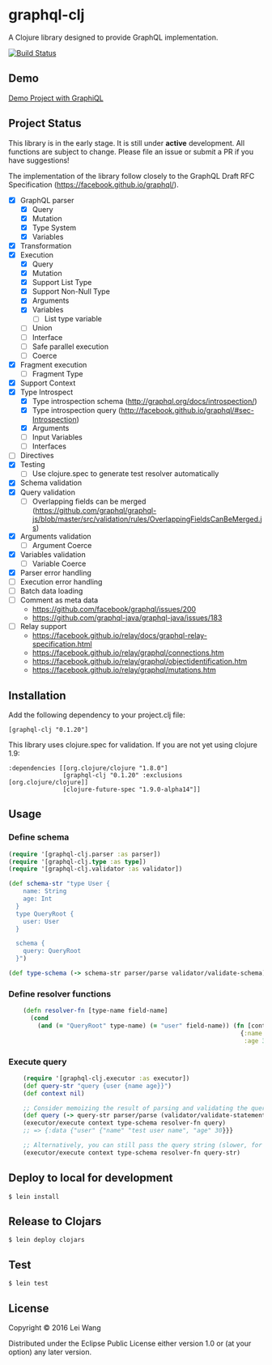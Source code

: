 # graphql-clj

A Clojure library designed to provide GraphQL implementation.

[![Build Status](https://travis-ci.org/tendant/graphql-clj.svg?branch=master)](https://travis-ci.org/tendant/graphql-clj)

## Demo

[Demo Project with GraphiQL](https://github.com/tendant/graphql-clj-starter)

## Project Status

This library is in the early stage. It is still under **active** development. All functions are subject to change. Please file an issue or submit a PR if you have suggestions!

The implementation of the library follow closely to the GraphQL Draft RFC Specification (https://facebook.github.io/graphql/).

- [x] GraphQL parser
    * [x] Query
    * [x] Mutation
    * [x] Type System
    * [x] Variables
- [x] Transformation
- [x] Execution
    * [x] Query
    * [x] Mutation
    * [x] Support List Type
    * [x] Support Non-Null Type
    * [x] Arguments
    * [x] Variables
        * [ ] List type variable
    * [ ] Union
    * [ ] Interface
    * [ ] Safe parallel execution
    * [ ] Coerce
- [x] Fragment execution
    * [ ] Fragment Type
- [x] Support Context
- [x] Type Introspect
    * [x] Type introspection schema (http://graphql.org/docs/introspection/)
    * [x] Type introspection query (http://facebook.github.io/graphql/#sec-Introspection)
    * [x] Arguments
    * [ ] Input Variables
    * [ ] Interfaces
- [ ] Directives
- [x] Testing
    * [ ] Use clojure.spec to generate test resolver automatically
- [X] Schema validation
- [X] Query validation
    * [ ] Overlapping fields can be merged (https://github.com/graphql/graphql-js/blob/master/src/validation/rules/OverlappingFieldsCanBeMerged.js)
- [X] Arguments validation
    * [ ] Argument Coerce
- [X] Variables validation
    * [ ] Variable Coerce
- [X] Parser error handling
- [ ] Execution error handling
- [ ] Batch data loading
- [ ] Comment as meta data
    * https://github.com/facebook/graphql/issues/200
    * https://github.com/graphql-java/graphql-java/issues/183
- [ ] Relay support
    * https://facebook.github.io/relay/docs/graphql-relay-specification.html
    * https://facebook.github.io/relay/graphql/connections.htm
    * https://facebook.github.io/relay/graphql/objectidentification.htm
    * https://facebook.github.io/relay/graphql/mutations.htm

## Installation

Add the following dependency to your project.clj file:

    [graphql-clj "0.1.20"]

This library uses clojure.spec for validation.  If you are not yet using clojure 1.9:

```
:dependencies [[org.clojure/clojure "1.8.0"]
               [graphql-clj "0.1.20" :exclusions [org.clojure/clojure]]
               [clojure-future-spec "1.9.0-alpha14"]]
```

## Usage

### Define schema

```clojure
(require '[graphql-clj.parser :as parser])
(require '[graphql-clj.type :as type])
(require '[graphql-clj.validator :as validator])

(def schema-str "type User {
    name: String
    age: Int
  }
  type QueryRoot {
    user: User
  }

  schema {
    query: QueryRoot
  }")

(def type-schema (-> schema-str parser/parse validator/validate-schema))
```

### Define resolver functions

```clojure
    (defn resolver-fn [type-name field-name]
      (cond
        (and (= "QueryRoot" type-name) (= "user" field-name)) (fn [context parent args]
                                                                {:name "test user name"
                                                                 :age 30})))
```
### Execute query
```clojure
    (require '[graphql-clj.executor :as executor])
    (def query-str "query {user {name age}}")
    (def context nil)

    ;; Consider memoizing the result of parsing and validating the query before execution
    (def query (-> query-str parser/parse (validator/validate-statement type-schema)))
    (executor/execute context type-schema resolver-fn query)
    ;; => {:data {"user" {"name" "test user name", "age" 30}}}

    ;; Alternatively, you can still pass the query string (slower, for backward compatibility)
    (executor/execute context type-schema resolver-fn query-str)

```
## Deploy to local for development

    $ lein install

## Release to Clojars

    $ lein deploy clojars

## Test

    $ lein test

## License

Copyright © 2016 Lei Wang

Distributed under the Eclipse Public License either version 1.0 or (at
your option) any later version.

